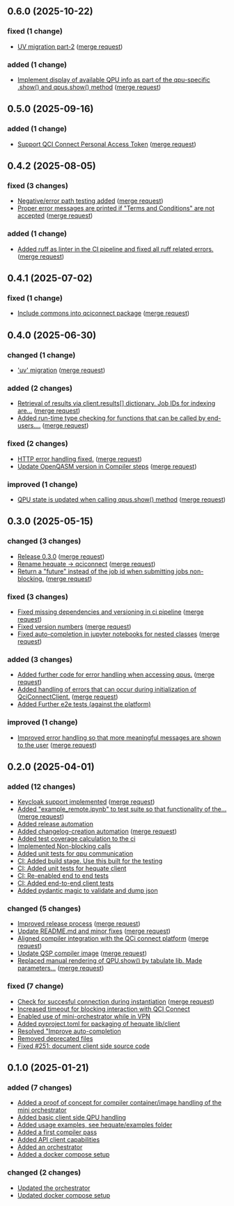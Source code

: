## 0.6.0 (2025-10-22)

### fixed (1 change)

- [UV migration part-2](https://gitlab.dlr.de/qci-connect/partners/all/qciconnect-sdk/-/commit/29f3d03343b4eee3e8b1898a608fc7287fc02112) ([merge request](https://gitlab.dlr.de/qci-connect/partners/all/qciconnect-sdk/-/merge_requests/84))

### added (1 change)

- [Implement display of available QPU info as part of the qpu-specific .show() and qpus.show() method](https://gitlab.dlr.de/qci-connect/partners/all/qciconnect-sdk/-/commit/5f6abad09bf0cd08b3108f929822b75047a69972) ([merge request](https://gitlab.dlr.de/qci-connect/partners/all/qciconnect-sdk/-/merge_requests/92))

## 0.5.0 (2025-09-16)

### added (1 change)

- [Support QCI Connect Personal Access Token](https://gitlab.dlr.de/qci-connect/partners/all/qciconnect-sdk/-/commit/04b6b75954d770aa982b81422ce6a86c1d2e036a) ([merge request](https://gitlab.dlr.de/qci-connect/partners/all/qciconnect-sdk/-/merge_requests/89))

## 0.4.2 (2025-08-05)

### fixed (3 changes)

- [Negative/error path testing added](https://gitlab.dlr.de/qci-connect/partners/all/qciconnect-sdk/-/commit/bfc5caa9159a34c2cf0d0e788e5280f1703103fa) ([merge request](https://gitlab.dlr.de/qci-connect/partners/all/qciconnect-sdk/-/merge_requests/86))
- [Proper error messages are printed if "Terms and Conditions" are not accepted](https://gitlab.dlr.de/qci-connect/partners/all/qciconnect-sdk/-/commit/510d3e95a79b71b377f2908625e56ee4c3b5f48c) ([merge request](https://gitlab.dlr.de/qci-connect/partners/all/qciconnect-sdk/-/merge_requests/82))

### added (1 change)

- [Added ruff as linter in the CI pipeline and fixed all ruff related errors.](https://gitlab.dlr.de/qci-connect/partners/all/qciconnect-sdk/-/commit/66b069626360da612bff31fc01456eba410ed024) ([merge request](https://gitlab.dlr.de/qci-connect/partners/all/qciconnect-sdk/-/merge_requests/85))

## 0.4.1 (2025-07-02)

### fixed (1 change)

- [Include commons into qciconnect package](https://gitlab.dlr.de/qci-connect/partners/all/qciconnect-sdk/-/commit/c03633096e36a9a7858d07382f035b14bcf0d9e4) ([merge request](https://gitlab.dlr.de/qci-connect/partners/all/qciconnect-sdk/-/merge_requests/78))

## 0.4.0 (2025-06-30)

### changed (1 change)

- ['uv' migration](https://gitlab.dlr.de/qci-connect/partners/all/qciconnect-sdk/-/commit/de30fd377595dae6c3dda9bf49f801ac94206e8c) ([merge request](https://gitlab.dlr.de/qci-connect/partners/all/qciconnect-sdk/-/merge_requests/70))

### added (2 changes)

- [Retrieval of results via client.results[] dictionary. Job IDs for indexing are...](https://gitlab.dlr.de/qci-connect/partners/all/qciconnect-sdk/-/commit/b7383199c631115f78295e56f8b128284db01335) ([merge request](https://gitlab.dlr.de/qci-connect/partners/all/qciconnect-sdk/-/merge_requests/72))
- [Added run-time type checking for functions that can be called by end-users....](https://gitlab.dlr.de/qci-connect/partners/all/qciconnect-sdk/-/commit/4ad814fff59980d9116ba9bdfa796ec76d0c8069) ([merge request](https://gitlab.dlr.de/qci-connect/partners/all/qciconnect-sdk/-/merge_requests/69))

### fixed (2 changes)

- [HTTP error handling fixed.](https://gitlab.dlr.de/qci-connect/partners/all/qciconnect-sdk/-/commit/ddc4ec9300f98e601c14105adb667dd10279d36d) ([merge request](https://gitlab.dlr.de/qci-connect/partners/all/qciconnect-sdk/-/merge_requests/77))
- [Update OpenQASM version in Compiler steps](https://gitlab.dlr.de/qci-connect/partners/all/qciconnect-sdk/-/commit/98c103e8717caf3bc113a136c4deac2a65d830fd) ([merge request](https://gitlab.dlr.de/qci-connect/partners/all/qciconnect-sdk/-/merge_requests/73))

### improved (1 change)

- [QPU state is updated when calling qpus.show() method](https://gitlab.dlr.de/qci-connect/partners/all/qciconnect-sdk/-/commit/26464d274a352f4b0a1ee567a195acc08507e91d) ([merge request](https://gitlab.dlr.de/qci-connect/partners/all/qciconnect-sdk/-/merge_requests/71))

## 0.3.0 (2025-05-15)

### changed (3 changes)

- [Release 0.3.0](https://gitlab.dlr.de/qci-connect/partners/all/qciconnect-sdk/-/commit/4e308048e2f2c61fb454c85c6feeeb6cda7f7199) ([merge request](https://gitlab.dlr.de/qci-connect/partners/all/qciconnect-sdk/-/merge_requests/68))
- [Rename hequate -> qciconnect](https://gitlab.dlr.de/qci-connect/partners/all/qciconnect-sdk/-/commit/7bc555074613d9b5c7bf12a1293972fe83e11ee9) ([merge request](https://gitlab.dlr.de/qci-connect/partners/all/qciconnect-sdk/-/merge_requests/62))
- [Return a "future" instead of the job id when submitting jobs non-blocking.](https://gitlab.dlr.de/qci-connect/partners/all/qciconnect-sdk/-/commit/00f473ec6d411143a1cd57e2df48c8f4edc88b1e) ([merge request](https://gitlab.dlr.de/qci-connect/partners/all/qciconnect-sdk/-/merge_requests/51))

### fixed (3 changes)

- [Fixed missing dependencies and versioning in ci pipeline](https://gitlab.dlr.de/qci-connect/partners/all/qciconnect-sdk/-/commit/c226ffaf47ad559913d6e3117520740fd7ce5c72) ([merge request](https://gitlab.dlr.de/qci-connect/partners/all/qciconnect-sdk/-/merge_requests/67))
- [Fixed version numbers](https://gitlab.dlr.de/qci-connect/partners/all/qciconnect-sdk/-/commit/2f9a70996dc1fdee06e8ae524fb6104b4cae316c) ([merge request](https://gitlab.dlr.de/qci-connect/partners/all/qciconnect-sdk/-/merge_requests/58))
- [Fixed auto-completion in jupyter notebooks for nested classes](https://gitlab.dlr.de/qci-connect/partners/all/qciconnect-sdk/-/commit/e506830adea614c3a95d0dcb5ccf4d7980b60f80) ([merge request](https://gitlab.dlr.de/qci-connect/partners/all/qciconnect-sdk/-/merge_requests/66))

### added (3 changes)

- [Added further code for error handling when accessing qpus.](https://gitlab.dlr.de/qci-connect/partners/all/qciconnect-sdk/-/commit/9aee40ae48c2ca49b4a80e36cbb714921f968451) ([merge request](https://gitlab.dlr.de/qci-connect/partners/all/qciconnect-sdk/-/merge_requests/61))
- [Added handling of errors that can occur during initialization of QciConnectClient.](https://gitlab.dlr.de/qci-connect/partners/all/qciconnect-sdk/-/commit/7ec3ac526ec7b9c278e0631021c15f5ef962b921) ([merge request](https://gitlab.dlr.de/qci-connect/partners/all/qciconnect-sdk/-/merge_requests/63))
- [Added Further e2e tests (against the platform)](https://gitlab.dlr.de/qci-connect/partners/all/qciconnect-sdk/-/commit/41b052932b4b46a7402d2a81574976d0fa3aab22)

### improved (1 change)

- [Improved error handling so that more meaningful messages are shown to the user](https://gitlab.dlr.de/qci-connect/partners/all/qciconnect-sdk/-/commit/b90b19a0c57591cc0caf47c12350ff7f3803d627) ([merge request](https://gitlab.dlr.de/qci-connect/partners/all/qciconnect-sdk/-/merge_requests/65))

## 0.2.0 (2025-04-01)

### added (12 changes)

- [Keycloak support implemented](https://gitlab.dlr.de/qc/compilation/hequate/-/commit/e1ef46b0a5b2783752449abff6dff5ce33e030ec) ([merge request](https://gitlab.dlr.de/qc/compilation/hequate/-/merge_requests/45))
- [Added "example_remote.ipynb" to test suite so that functionality of the...](https://gitlab.dlr.de/qc/compilation/hequate/-/commit/29d03b29b0e1c6037174d0474228296e5c55980f) ([merge request](https://gitlab.dlr.de/qc/compilation/hequate/-/merge_requests/44))
- [Added release automation](https://gitlab.dlr.de/qc/compilation/hequate/-/commit/b1d7935a6e892e584cc2f33f9827174b690365fa)
- [Added changelog-creation automation](https://gitlab.dlr.de/qc/compilation/hequate/-/commit/de48315a9aeb4bd5d171fbd62ece1848d2736b12) ([merge request](https://gitlab.dlr.de/qc/compilation/hequate/-/merge_requests/38))
- [Added test coverage calculation to the ci](https://gitlab.dlr.de/qc/compilation/hequate/-/commit/7bb7c791)
- [Implemented Non-blocking calls](https://gitlab.dlr.de/qc/compilation/hequate/-/commit/37368a3a)
- [Added unit tests for qpu communication](https://gitlab.dlr.de/qc/compilation/hequate/-/commit/98fabd66)
- [CI: Added build stage. Use this built for the testing](https://gitlab.dlr.de/qc/compilation/hequate/-/commit/755bf1ab)
- [CI: Added unit tests for hequate client](https://gitlab.dlr.de/qc/compilation/hequate/-/commit/134b1dfd)
- [CI: Re-enabled end to end tests](https://gitlab.dlr.de/qc/compilation/hequate/-/commit/854d6bb8)
- [CI: Added end-to-end client tests](https://gitlab.dlr.de/qc/compilation/hequate/-/commit/6e617974)
- [Added pydantic magic to validate and dump json](https://gitlab.dlr.de/qc/compilation/hequate/-/commit/539f81b2)

### changed (5 changes)

- [Improved release process](https://gitlab.dlr.de/qc/compilation/hequate/-/commit/c7bfe1f33bbd649154f5fa4cb5e95c7703308a0d) ([merge request](https://gitlab.dlr.de/qc/compilation/hequate/-/merge_requests/40))
- [Update README.md and minor fixes](https://gitlab.dlr.de/qc/compilation/hequate/-/commit/4ef9d20d5c69b7e74a4c47eef80290c20bd75482) ([merge request](https://gitlab.dlr.de/qc/compilation/hequate/-/merge_requests/30))
- [Aligned compiler integration with the QCi connect platform](https://gitlab.dlr.de/qc/compilation/hequate/-/commit/d5f64a4225ae1e88962b56e86ad36e0137102a2d) ([merge request](https://gitlab.dlr.de/qc/compilation/hequate/-/merge_requests/35))
- [Update QSP compiler image](https://gitlab.dlr.de/qc/compilation/hequate/-/commit/a9b179a8d1ab12eb06a653491790804388ed963b) ([merge request](https://gitlab.dlr.de/qc/compilation/hequate/-/merge_requests/36))
- [Replaced manual rendering of QPU.show() by tabulate lib. Made parameters...](https://gitlab.dlr.de/qc/compilation/hequate/-/commit/94bd834f82d690f74b3799bc3a1932f54ddfc2d0) ([merge request](https://gitlab.dlr.de/qc/compilation/hequate/-/merge_requests/33))

### fixed (7 change)

- [Check for succesful connection during instantiation](https://gitlab.dlr.de/qc/compilation/hequate/-/commit/214ed08cc19fe676c776cd44fd53c5b4fd295986) ([merge request](https://gitlab.dlr.de/qc/compilation/hequate/-/merge_requests/43))
- [Increased timeout for blocking interaction with QCI Connect](https://gitlab.dlr.de/qc/compilation/hequate/-/commit/d7d04607)
- [Enabled use of mini-orchestrator while in VPN](https://gitlab.dlr.de/qc/compilation/hequate/-/commit/3275303d)
- [Added pyproject.toml for packaging of hequate lib/client](https://gitlab.dlr.de/qc/compilation/hequate/-/commit/e440388d)
- [Resolved "Improve auto-completion](https://gitlab.dlr.de/qc/compilation/hequate/-/commit/fcbc4f3f)
- [Removed deprecated files](https://gitlab.dlr.de/qc/compilation/hequate/-/commit/c1fd7877)
- [Fixed #251: document client side source code](https://gitlab.dlr.de/qc/compilation/hequate/-/commit/93b65a8c)


## 0.1.0 (2025-01-21)

### added (7 changes)

- [Added a proof of concept for compiler container/image handling of the mini orchestrator](https://gitlab.dlr.de/qc/compilation/hequate/-/commit/dd7d2a6c71ddf657bc96eb48cea009dd133eca0d)
- [Added basic client side QPU handling](https://gitlab.dlr.de/qc/compilation/hequate/-/commit/49f84a6963116545344c49c50e2ea95b49ed2c7a)
- [Added usage examples, see hequate/examples folder](https://gitlab.dlr.de/qc/compilation/hequate/-/commit/25cda8cf1372904fd9d108c85ca67b3c0c01f4e4)
- [Added a first compiler pass](https://gitlab.dlr.de/qc/compilation/hequate/-/commit/99511c3ff3c175b3e58112078a5aa7e1d6f71b51)
- [Added API client capabilities](https://gitlab.dlr.de/qc/compilation/hequate/-/commit/32a30b1fdc6709cb8373af659cab08888ccdc88a)
- [Added an orchestrator](https://gitlab.dlr.de/qc/compilation/hequate/-/commit/b75d51ab2b8e7787458d3e820b676afbdcf11fbd)
- [Added a docker compose setup](https://gitlab.dlr.de/qc/compilation/hequate/-/commit/b240681c2ae1258152aee15ea0210973acca0315)

### changed (2 changes)

- [Updated the orchestrator](https://gitlab.dlr.de/qc/compilation/hequate/-/commit/54f8d04f7f5f9f7d9b1bee5189777c6589ba27e5)
- [Updated docker compose setup](https://gitlab.dlr.de/qc/compilation/hequate/-/commit/adf91059870dd46f20564dbc2891717950dee2c4)
